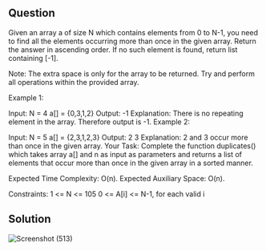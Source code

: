 ## Question

Given an array a of size N which contains elements from 0 to N-1, you need to find all the elements occurring more than once in the given array. Return the answer in ascending order. If no such element is found, return list containing [-1]. 

Note: The extra space is only for the array to be returned. Try and perform all operations within the provided array. 

Example 1:

Input:
N = 4
a[] = {0,3,1,2}
Output: 
-1
Explanation: 
There is no repeating element in the array. Therefore output is -1.
Example 2:

Input:
N = 5
a[] = {2,3,1,2,3}
Output: 
2 3 
Explanation: 
2 and 3 occur more than once in the given array.
Your Task:
Complete the function duplicates() which takes array a[] and n as input as parameters and returns a list of elements that occur more than once in the given array in a sorted manner. 

Expected Time Complexity: O(n).
Expected Auxiliary Space: O(n).

Constraints:
1 <= N <= 105
0 <= A[i] <= N-1, for each valid i


## Solution
![Screenshot (513)](https://github.com/DaRkAnon1mous/Python-Codes-/assets/86824571/62f67419-b9f4-4934-b3bb-bbb15406beec)
